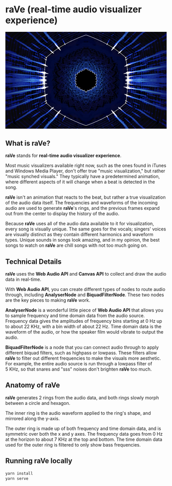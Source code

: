 # **raVe** (real-time audio visualizer experience)

![raVe screenshot](public/preview.jpg)

## What is raVe?

**raVe** stands for **real-time audio visualizer experience**.

Most music visualizers available right now, such as the ones found in iTunes and Windows Media Player, don't offer true "music visualization," but rather "music synched visuals." They typically have a predetermined animation, where different aspects of it will change when a beat is detected in the song.

**raVe** isn't an animation that reacts to the beat, but rather a true visualization of the audio data itself. The frequencies and waveforms of the incoming audio are used to generate **raVe**'s rings, and the previous frames expand out from the center to display the history of the audio.

Because **raVe** uses all of the audio data available to it for visualization, every song is visually unique. The same goes for the vocals; singers' voices are visually distinct as they contain different harmonics and waveform types. Unique sounds in songs look amazing, and in my opinion, the best songs to watch on **raVe** are chill songs with not too much going on.

## Technical Details

**raVe** uses the **Web Audio API** and **Canvas API** to collect and draw the audio data in real-time.

With **Web Audio API**, you can create different types of nodes to route audio through, including **AnalyserNode** and **BiquadFilterNode**. These two nodes are the key pieces to making **raVe** work.

**AnalyserNode** is a wonderful little piece of **Web Audio API** that allows you to sample frequency and time domain data from the audio source. Frequency data gives the amplitudes of frequency bins starting at 0&nbsp;Hz up to about 22&nbsp;KHz, with a bin width of about 22&nbsp;Hz. Time domain data is the waveform of the audio, or how the speaker film would vibrate to output the audio.

**BiquadFilterNode** is a node that you can connect audio through to apply different biquad filters, such as highpass or lowpass. These filters allow **raVe** to filter out different frequencies to make the visuals more aesthetic. For example, the entire audio source is run through a lowpass filter of 5&nbsp;KHz, so that snares and "sss" noises don't brighten **raVe** too much.

## Anatomy of **raVe**

**raVe** generates 2 rings from the audio data, and both rings slowly morph between a circle and hexagon.

The inner ring is the audio waveform applied to the ring's shape, and mirrored along the y-axis.

The outer ring is made up of both frequency and time domain data, and is symmetric over both the x and y axes. The frequency data goes from 0&nbsp;Hz at the horizon to about 7&nbsp;KHz at the top and bottom. The time domain data used for the outer ring is filtered to only show bass frequencies.

## Running **raVe** locally

```bash
yarn install
yarn serve
```

